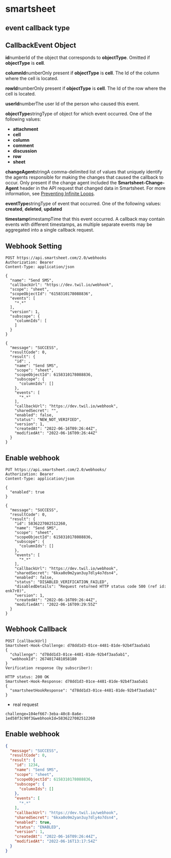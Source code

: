 # smartsheet

## event callback type

## CallbackEvent Object

**id**numberId of the object that corresponds to **objectType**. Omitted if **objectType** is **cell**.

**columnId**numberOnly present if **objectType** is **cell**. The Id of the column where the cell is located.

**rowId**numberOnly present if **objectType** is **cell**. The Id of the row where the cell is located.

**userId**numberThe user Id of the person who caused this event.

**objectType**stringType of object for which event occurred. One of the following values:

* **attachment**
* **cell**
* **column**
* **comment**
* **discussion**
* **row**
* **sheet**

**changeAgent**stringA comma-delimited list of values that uniquely identify the agents responsible for making the changes that caused the callback to occur. Only present if the change agent included the **Smartsheet-Change-Agent** header in the API request that changed data in Smartsheet. For more information, see [Preventing Infinite Loops](https://smartsheet-platform.github.io/api-docs/?shell#preventing-infinite-loops).

**eventType**stringType of event that occurred. One of the following values: **created**, **deleted**, **updated**

**timestamp**timestampTime that this event occurred. A callback may contain events with different timestamps, as multiple separate events may be aggregated into a single callback request.


## Webhook Setting

```
POST https://api.smartsheet.com/2.0/webhooks
Authorization: Bearer 
Content-Type: application/json

{
  "name": "Send SMS",
  "callbackUrl": "https://dev.twil.io/webhook",
  "scope": "sheet",
  "scopeObjectId": "6158310178088836",
  "events": [
    "*.*"
  ],
  "version": 1,
  "subscope": {
    "columnIds": [
    ]
  }
}
```

```
{
  "message": "SUCCESS",
  "resultCode": 0,
  "result": {
    "id": ,
    "name": "Send SMS",
    "scope": "sheet",
    "scopeObjectId": 6158310178088836,
    "subscope": {
      "columnIds": []
    },
    "events": [
      "*.*"
    ],
    "callbackUrl": "https://dev.twil.io/webhook",
    "sharedSecret": "",
    "enabled": false,
    "status": "NEW_NOT_VERIFIED",
    "version": 1,
    "createdAt": "2022-06-16T09:26:44Z",
    "modifiedAt": "2022-06-16T09:26:44Z"
  }
}
```

## Enable webhook

```
PUT https://api.smartsheet.com/2.0/webhooks/
Authorization: Bearer 
Content-Type: application/json

{
  "enabled": true
}
```

```
{
  "message": "SUCCESS",
  "resultCode": 0,
  "result": {
    "id": 5836227082512260,
    "name": "Send SMS",
    "scope": "sheet",
    "scopeObjectId": 6158310178088836,
    "subscope": {
      "columnIds": []
    },
    "events": [
      "*.*"
    ],
    "callbackUrl": "https://dev.twil.io/webhook",
    "sharedSecret": "6kxa0o9m2yan3uy7dly4o7dsn4",
    "enabled": false,
    "status": "DISABLED_VERIFICATION_FAILED",
    "disabledDetails": "Request returned HTTP status code 500 (ref id: enk7r0)",
    "version": 1,
    "createdAt": "2022-06-16T09:26:44Z",
    "modifiedAt": "2022-06-16T09:29:55Z"
  }
}
```

## Webhook Callback 

```
POST [callbackUrl]
Smartsheet-Hook-Challenge: d78dd1d3-01ce-4481-81de-92b4f3aa5ab1 
{ 
  "challenge": "d78dd1d3-01ce-4481-81de-92b4f3aa5ab1",
  "webhookId": 2674017481058180
}
Verification response (by subscriber):

HTTP status: 200 OK
Smartsheet-Hook-Response: d78dd1d3-01ce-4481-81de-92b4f3aa5ab1 
{
  "smartsheetHookResponse": "d78dd1d3-01ce-4481-81de-92b4f3aa5ab1"
}
```

- real request
```
challenge=104ef667-3eba-40c8-8a6e-1ed58f3c90f3&webhookId=5836227082512260

```

## Enable webhook

```json
{
  "message": "SUCCESS",
  "resultCode": 0,
  "result": {
    "id": 1234,
    "name": "Send SMS",
    "scope": "sheet",
    "scopeObjectId": 6158310178088836,
    "subscope": {
      "columnIds": []
    },
    "events": [
      "*.*"
    ],
    "callbackUrl": "https://dev.twil.io/webhook",
    "sharedSecret": "6kxa0o9m2yan3uy7dly4o7dsn4",
    "enabled": true,
    "status": "ENABLED",
    "version": 1,
    "createdAt": "2022-06-16T09:26:44Z",
    "modifiedAt": "2022-06-16T13:17:54Z"
  }
}
```